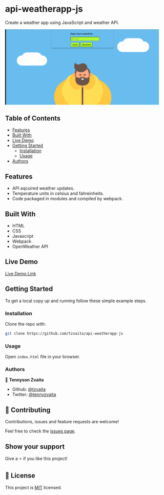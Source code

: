 # api-weatherapp-js
Create a weather app using JavaScript and weather API.

![Home page](weatherapp.png)

## Table of Contents

- [Features](#features)
- [Built With](#built-with)
- [Live Demo](#live-demo)
- [Getting Started](#getting-started)
  - [Installation](#installation)
  - [Usage](#usage)
- [Authors](#authors)

## Features

- API aqcuired weather updates.
- Temperature units in celsius and fahreinheits.
- Code packaged in modules and compiled by webpack.


## Built With

- HTML
- CSS
- Javascript
- Webpack
- OpenWeather API
## Live Demo

[Live Demo Link](
https://rawcdn.githack.com/tzvaita/api-weatherapp-js/e65f4cf9169ddfc5f18d2a1e3d14427619257b94/dist/index.html)

## Getting Started

To get a local copy up and running follow these simple example steps.

<!-- ### Prerequisites -->

<!-- ### Setup -->

### Installation

Clone the repo with:

```sh
git clone https://github.com/tzvaita/api-weatherapp-js
```

### Usage

Open `index.html` file in your browser.

<!-- ## Roadmap -->

<!-- ### Deployment -->

### Authors

👤 **Tennyson Zvaita**
- Github: [@tzvaita](https://github.com/tzvaita)
- Twitter: [@tennyzvaita](https://twitter.com/tennyzvaita)

## 🤝 Contributing

Contributions, issues and feature requests are welcome!

Feel free to check the [issues page](issues/).

## Show your support

Give a ⭐️ if you like this project!

<!-- ## Acknowledgments -->

## 📝 License

This project is [MIT](lic.url) licensed.